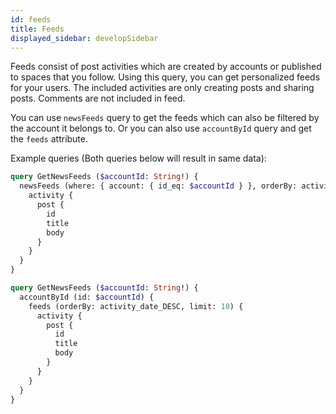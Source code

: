 ```yaml
---
id: feeds
title: Feeds
displayed_sidebar: developSidebar
---
```


Feeds consist of post activities which are created by accounts or published to spaces that you follow. Using this query, you can get personalized feeds for your users. The included activities are only creating posts and sharing posts. Comments are not included in feed.

You can use `newsFeeds` query to get the feeds which can also be filtered by the account it belongs to. Or you can also use `accountById` query and get the `feeds` attribute.

Example queries (Both queries below will result in same data):
```graphql
query GetNewsFeeds ($accountId: String!) {
  newsFeeds (where: { account: { id_eq: $accountId } }, orderBy: activity_date_DESC, limit: 10) {
    activity {
      post {
        id
        title
        body
      }
    }
  }
}
```

```graphql
query GetNewsFeeds ($accountId: String!) {
  accountById (id: $accountId) {
    feeds (orderBy: activity_date_DESC, limit: 10) {
      activity {
        post {
          id
          title
          body
        }
      }
    }
  }
}
```
